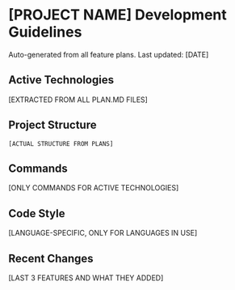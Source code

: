 # [PROJECT NAME] Development Guidelines

Auto-generated from all feature plans. Last updated: [DATE]

## Active Technologies

[EXTRACTED FROM ALL PLAN.MD FILES]

## Project Structure

```
[ACTUAL STRUCTURE FROM PLANS]
```

## Commands

[ONLY COMMANDS FOR ACTIVE TECHNOLOGIES]

## Code Style

[LANGUAGE-SPECIFIC, ONLY FOR LANGUAGES IN USE]

## Recent Changes

[LAST 3 FEATURES AND WHAT THEY ADDED]

<!-- MANUAL ADDITIONS START -->
<!-- MANUAL ADDITIONS END -->